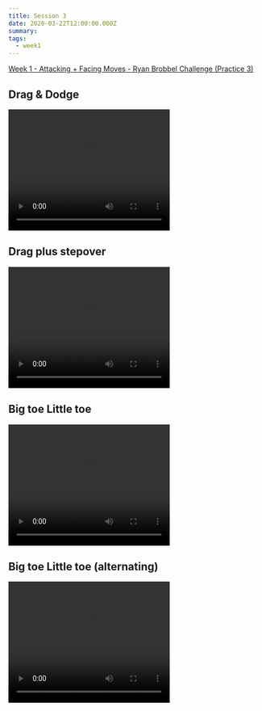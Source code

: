 ```yaml
---
title: Session 3
date: 2020-03-22T12:00:00.000Z
summary: 
tags:
  - week1
---
```


<a href="https://res.cloudinary.com/jenko/image/upload/v1584980776/tns-lockdown-activities/week1/session3/Week_1_-_Attacking_Facing_Moves_-_Ryan_Brobbel_Challenge_Practice_3_ivqwku.pdf">Week 1 - Attacking + Facing Moves - Ryan Brobbel Challenge (Practice 3)</a>

<h2>Drag & Dodge</h2>
<video width="320" height="240" controls>
  <source src="https://res.cloudinary.com/jenko/video/upload/v1584980784/tns-lockdown-activities/week1/session3/drag-and-dodge_idpi0c.mp4#t=0.1" type="video/mp4" />
  Your browser does not support the video tag.
</video>

<h2>Drag plus stepover</h2>
<video width="320" height="240" controls>
  <source src="https://res.cloudinary.com/jenko/video/upload/v1584980784/tns-lockdown-activities/week1/session3/drag-plus-stepover_cszzpf.mp4#t=0.1" type="video/mp4" />
  Your browser does not support the video tag.
</video>

<h2>Big toe Little toe</h2>
<video width="320" height="240" controls>
  <source src="https://res.cloudinary.com/jenko/video/upload/v1584980775/tns-lockdown-activities/week1/session3/big-toe-little-toe_kkanej.mp4#t=0.1" type="video/mp4" />
  Your browser does not support the video tag.
</video>

<h2>Big toe Little toe (alternating)</h2>
<video width="320" height="240" controls>
  <source src="https://res.cloudinary.com/jenko/video/upload/v1584979695/tns-lockdown-activities/week1/session3/big-toe-little-toe-alternating_rqprhf.mp4#t=0.1" type="video/mp4" />
  Your browser does not support the video tag.
</video>
